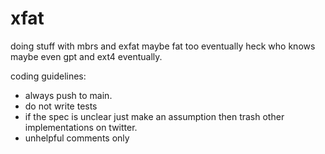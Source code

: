 # xfat
doing stuff with mbrs and exfat maybe fat too eventually heck who knows maybe even gpt and ext4 eventually.

coding guidelines:
- always push to main.
- do not write tests
- if the spec is unclear just make an assumption then trash other implementations on twitter.
- unhelpful comments only
